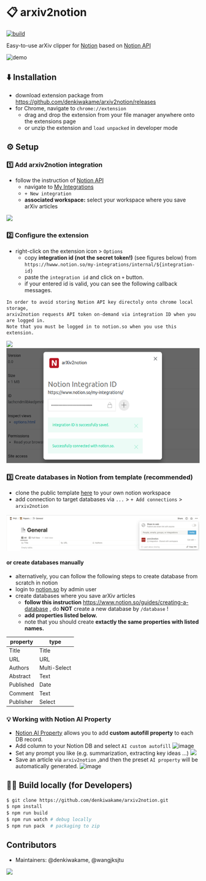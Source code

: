 # :clipboard: arxiv2notion
[![build](https://github.com/denkiwakame/arxiv2notion/actions/workflows/build.yaml/badge.svg)](https://github.com/denkiwakame/arxiv2notion/actions/workflows/build.yaml)

Easy-to-use arXiv clipper for [Notion](https://www.notion.so) based on [Notion API](https://developers.notion.com/)

![demo](doc/arxiv2notion.gif)

## ⬇️ Installation
- download extension package from https://github.com/denkiwakame/arxiv2notion/releases
- for Chrome, navigate to `chrome://extension`
  - drag and drop the extension from your file manager anywhere onto the extensions page
  - or unzip the extension and `load unpacked` in developer mode

## ⚙️ Setup

### :one: Add arxiv2notion integration
- follow the instruction of [Notion API](https://developers.notion.com/docs/getting-started)
  - navigate to [My Integrations](https://www.notion.so/my-integrations)
  - `+ New integration`
  - **associated workspace:** select your workspace where you save arXiv articles

<img src="doc/my_integrataion.png" height="300">

### :two: Configure the extension
- right-click on the extension icon > `Options`
  - copy **integration id (not the secret token!)** (see figures below) from `https://hwww.notion.so/my-integrations/internal/${integration-id}`
  - paste the `integration id` and click on `+` button.
  - if your entered id is valid, you can see the following callback messages.

```
In order to avoid storing Notion API key directoly onto chrome local storage,
arxiv2notion requests API token on-demand via integration ID when you are logged in.
Note that you must be logged in to notion.so when you use this extension.
```

<img src="doc/integrataion_id.png" height="300">
<img src="doc/option.png" height="300">

### :three: Create databases in Notion from template (recommended)
- clone the public template [here](https://denkiwakame.notion.site/597cdd58bded4375b1cbe073b2ed6f5d?v=63fcbfda57824b239b66e52dde841cdf) to your own notion workspace
- add connection to target databases via `...` > `+ Add connections` > `arxiv2notion`

![invite_integration](doc/notion.png)

#### or create databases manually
- alternatively, you can follow the following steps to create database from scratch in notion
- login to [notion.so](https://www.notion.so) by admin user
- create databases where you save arXiv articles
  - **follow this instruction** https://www.notion.so/guides/creating-a-database , do **NOT** create a new database by `/database` !
  - **add properties listed below.**
  - note that you should create **extactly the same properties with listed names.**

|property|type|
|-----|-----|
|Title|Title|
|URL|URL|
|Authors|Multi-Select|
|Abstract|Text|
|Published|Date|
|Comment|Text|
|Publisher|Select|

### :bulb: Working with Notion AI Property
- [Notion AI Property](https://www.notion.so/ja-jp/help/guides/5-ai-prompts-to-surface-fresh-insights-from-your-databases) allows you to add **custom autofill property** to each DB record.
- Add column to your Notion DB and select `AI custom autofill`
  ![image](https://github.com/denkiwakame/arxiv2notion/assets/1871262/b1a6149a-cf55-41f8-9e83-4578a64530e6)
- Set any prompt you like (e.g. summarization, extracting key ideas ...)
  <img src="https://github.com/denkiwakame/arxiv2notion/assets/1871262/8b30bd04-ffc3-4525-b684-90f8b62dda92" width="300">
- Save an article via `arxiv2notion` ,and then the preset `AI property` will be automatically generated.
  ![image](https://github.com/denkiwakame/arxiv2notion/assets/1871262/ad698cf0-dce0-4b29-8511-47f4c796a694)


## :technologist: Build locally (for Developers)

```bash
$ git clone https://github.com/denkiwakame/arxiv2notion.git
$ npm install
$ npm run build
$ npm run watch # debug locally
$ npm run pack  # packaging to zip
```

## Contributors
- Maintainers: @denkiwakame, @wangjksjtu
<a href="https://github.com/denkiwakame/arxiv2notion/graphs/contributors">
  <img src="https://contrib.rocks/image?repo=denkiwakame/arxiv2notion" />
</a>
